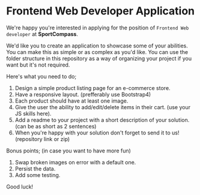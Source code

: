 # Frontend Web Developer Application

We're happy you're interested in applying for the position of `Frontend Web developer` at **SportCompass**.

We'd like you to create an application to showcase some of your abilities. You can make this as simple or as complex as you'd like. You can use the folder structure in this repository as a way of organizing your project if you want but it's not required.

Here's what you need to do;

1. Design a simple product listing page for an e-commerce store.
2. Have a responsive layout. (prefferably use Bootstrap4)
3. Each product should have at least one image.
4. Give the user the ability to add/edit/delete items in their cart. (use your JS skills here).
5. Add a readme to your project with a short description of your solution. (can be as short as 2 sentences)
6. When you're happy with your solution don't forget to send it to us! (repository link or zip)

Bonus points; (in case you want to have more fun)

1. Swap broken images on error with a default one.
2. Persist the data.
3. Add some testing.


Good luck!
